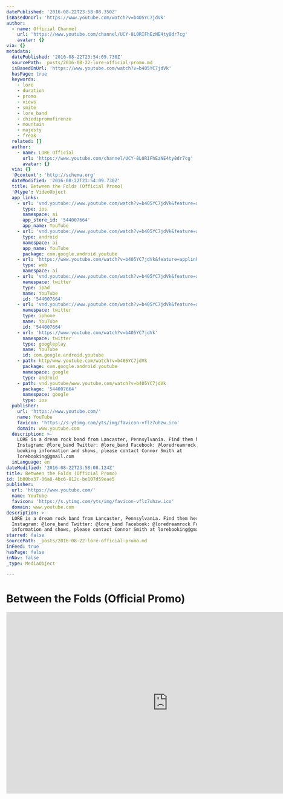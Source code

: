 ```yaml
---
datePublished: '2016-08-22T23:58:08.350Z'
isBasedOnUrl: 'https://www.youtube.com/watch?v=b405YC7jdVk'
author:
  - name: Official Channel
    url: 'https://www.youtube.com/channel/UCY-8L0RIFhEzNE4ty8dr7cg'
    avatar: {}
via: {}
metadata:
  datePublished: '2016-08-22T23:54:09.730Z'
  sourcePath: _posts/2016-08-22-lore-official-promo.md
  isBasedOnUrl: 'https://www.youtube.com/watch?v=b405YC7jdVk'
  hasPage: true
  keywords:
    - lore
    - duration
    - promo
    - views
    - smite
    - lore_band
    - chiedipromofirenze
    - mountain
    - majesty
    - freak
  related: []
  author:
    - name: LORE Official
      url: 'https://www.youtube.com/channel/UCY-8L0RIFhEzNE4ty8dr7cg'
      avatar: {}
  via: {}
  '@context': 'http://schema.org'
  dateModified: '2016-08-22T23:54:09.730Z'
  title: Between the Folds (Official Promo)
  '@type': VideoObject
  app_links:
    - url: 'vnd.youtube://www.youtube.com/watch?v=b405YC7jdVk&feature=applinks'
      type: ios
      namespace: ai
      app_store_id: '544007664'
      app_name: YouTube
    - url: 'vnd.youtube://www.youtube.com/watch?v=b405YC7jdVk&feature=applinks'
      type: android
      namespace: ai
      app_name: YouTube
      package: com.google.android.youtube
    - url: 'https://www.youtube.com/watch?v=b405YC7jdVk&feature=applinks'
      type: web
      namespace: ai
    - url: 'vnd.youtube://www.youtube.com/watch?v=b405YC7jdVk&feature=applinks'
      namespace: twitter
      type: ipad
      name: YouTube
      id: '544007664'
    - url: 'vnd.youtube://www.youtube.com/watch?v=b405YC7jdVk&feature=applinks'
      namespace: twitter
      type: iphone
      name: YouTube
      id: '544007664'
    - url: 'https://www.youtube.com/watch?v=b405YC7jdVk'
      namespace: twitter
      type: googleplay
      name: YouTube
      id: com.google.android.youtube
    - path: http/www.youtube.com/watch?v=b405YC7jdVk
      package: com.google.android.youtube
      namespace: google
      type: android
    - path: vnd.youtube/www.youtube.com/watch?v=b405YC7jdVk
      package: '544007664'
      namespace: google
      type: ios
  publisher:
    url: 'https://www.youtube.com/'
    name: YouTube
    favicon: 'https://s.ytimg.com/yts/img/favicon-vflz7uhzw.ico'
    domain: www.youtube.com
  description: >-
    LORE is a dream rock band from Lancaster, Pennsylvania. Find them here:
    Instagram: @lore_band Twitter: @lore_band Facebook: @loredreamrock For
    booking information and shows, please contact Connor Smith at
    lorebooking@gmail.com
  inLanguage: en
dateModified: '2016-08-22T23:58:08.124Z'
title: Between the Folds (Official Promo)
id: 1b00ba37-06a8-4bc6-812c-be107d59eae5
publisher:
  url: 'https://www.youtube.com/'
  name: YouTube
  favicon: 'https://s.ytimg.com/yts/img/favicon-vflz7uhzw.ico'
  domain: www.youtube.com
description: >-
  LORE is a dream rock band from Lancaster, Pennsylvania. Find them here:
  Instagram: @lore_band Twitter: @lore_band Facebook: @loredreamrock For booking
  information and shows, please contact Connor Smith at lorebooking@gmail.com
starred: false
sourcePath: _posts/2016-08-22-lore-official-promo.md
inFeed: true
hasPage: false
inNav: false
_type: MediaObject

---
```

# Between the Folds (Official Promo)

<iframe src="https://cdn.embedly.com/widgets/media.html?src=https%3A%2F%2Fwww.youtube.com%2Fembed%2Fb405YC7jdVk%3Ffeature%3Doembed&amp;url=http%3A%2F%2Fwww.youtube.com%2Fwatch%3Fv%3Db405YC7jdVk&amp;image=https%3A%2F%2Fi.ytimg.com%2Fvi%2Fb405YC7jdVk%2Fhqdefault.jpg&amp;key=b7d04c9b404c499eba89ee7072e1c4f7&amp;type=text%2Fhtml&amp;schema=youtube" width="854" height="480" scrolling="no" frameborder="0" allowfullscreen="" style=""></iframe>